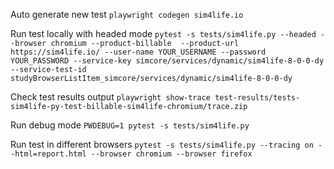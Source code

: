 Auto generate new test
`playwright codegen sim4life.io`

Run test locally with headed mode
`pytest -s tests/sim4life.py --headed --browser chromium --product-billable  --product-url https://sim4life.io/ --user-name YOUR_USERNAME --password YOUR_PASSWORD --service-key simcore/services/dynamic/sim4life-8-0-0-dy --service-test-id studyBrowserListItem_simcore/services/dynamic/sim4life-8-0-0-dy`

Check test results output
`playwright show-trace test-results/tests-sim4life-py-test-billable-sim4life-chromium/trace.zip`

Run debug mode
`PWDEBUG=1 pytest -s tests/sim4life.py`

Run test in different browsers
`pytest -s tests/sim4life.py --tracing on --html=report.html --browser chromium --browser firefox`
